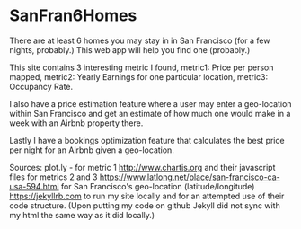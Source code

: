 # SanFran6Homes
There are at least 6 homes you may stay in in San Francisco (for a few nights, probably.) This web app will help you find one (probably.)

This site contains 3 interesting metric I found, metric1: Price per person mapped, metric2: Yearly Earnings for one particular location, metric3: Occupancy Rate.

I also have a price estimation feature where a user may enter a geo-location within San Francisco and get an estimate of how much one would make in a week with an Airbnb property there.

Lastly I have a bookings optimization feature that calculates the best price per night for an Airbnb given a geo-location.

Sources:
plot.ly - for metric 1
http://www.chartjs.org and their javascript files for metrics 2 and 3
https://www.latlong.net/place/san-francisco-ca-usa-594.html for San Francisco's geo-location (latitude/longitude)
https://jekyllrb.com to run my site locally and for an attempted use of their code structure. (Upon putting my code on github Jekyll did not sync with my html the same way as it did locally.)
